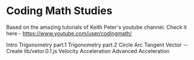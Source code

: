 Coding Math Studies
====

Based on the amazing tutorials of Keith Peter's youtube channel.
Check it here - https://www.youtube.com/user/codingmath/

Intro
Trigonometry part.1
Trigonometry part.2
Circle
Arc Tangent
Vector  -- Create lib/vetor.0.1.js
Velocity
Acceleration
Advanced Acceleration
